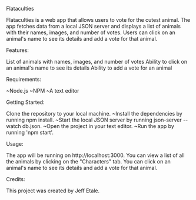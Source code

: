 Flataculties

Flataculties is a web app that allows users to vote for the cutest animal. The app fetches data from a local JSON server and displays a list of animals with their names, images, and number of votes. Users can click on an animal's name to see its details and add a vote for that animal.

Features:

List of animals with names, images, and number of votes
Ability to click on an animal's name to see its details
Ability to add a vote for an animal

Requirements:

~Node.js
~NPM
~A text editor

Getting Started:

Clone the repository to your local machine.
~Install the dependencies by running npm install.
~Start the local JSON server by running json-server --watch db.json.
~Open the project in your text editor.
~Run the app by running 'npm start'.

Usage:

The app will be running on http://localhost:3000. You can view a list of all the animals by clicking on the "Characters" tab. You can click on an animal's name to see its details and add a vote for that animal.

Credits:

This project was created by Jeff Etale.
